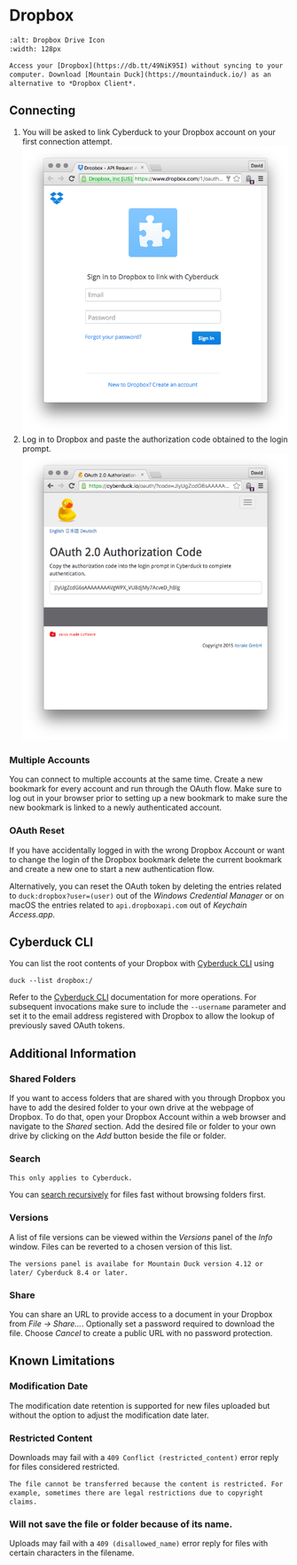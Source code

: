 Dropbox
====

```{image} _images/dropbox.png
:alt: Dropbox Drive Icon
:width: 128px
```

```{tip}
Access your [Dropbox](https://db.tt/49NiK95I) without syncing to your computer. Download [Mountain Duck](https://mountainduck.io/) as an alternative to *Dropbox Client*.
```

## Connecting

1. You will be asked to link Cyberduck to your Dropbox account on your first connection attempt.
![Dropbox Link](_images/Dropbox_Link.png)
2. Log in to Dropbox and paste the authorization code obtained to the login prompt.
![Dropbox Authorization Code](_images/Dropbox_Authorization_Code.png)

### Multiple Accounts

You can connect to multiple accounts at the same time. Create a new bookmark for every account and run through the OAuth flow. Make sure to log out in your browser prior to setting up a new bookmark to make sure the new bookmark is linked to a newly authenticated account.

### OAuth Reset

If you have accidentally logged in with the wrong Dropbox Account or want to change the login of the Dropbox bookmark delete the current bookmark and create a new one to start a new authentication flow.

Alternatively, you can reset the OAuth token by deleting the entries related to `duck:dropbox?user=(user)` out of the *Windows Credential Manager* or on macOS the entries related to `api.dropboxapi.com` out of *Keychain Access.app*.

## Cyberduck CLI

You can list the root contents of your Dropbox with [Cyberduck CLI](https://duck.sh/) using

	duck --list dropbox:/

Refer to the [Cyberduck CLI](../cli/index.md) documentation for more operations. For subsequent invocations make sure to include the `--username` parameter and set it to the email address registered with Dropbox to allow the lookup of previously saved OAuth tokens.

## Additional Information

### Shared Folders

If you want to access folders that are shared with you through Dropbox you have to add the desired folder to your own drive at the webpage of Dropbox. To do that, open your Dropbox Account within a web browser and navigate to the *Shared* section. Add the desired file or folder to your own drive by clicking on the *Add* button beside the file or folder.

### Search

```{attention}
This only applies to Cyberduck.
```

You can [search recursively](../cyberduck/browser.md#filter-and-search) for files fast without browsing folders first.

### Versions

A list of file versions can be viewed within the *Versions* panel of the *Info* window. Files can be reverted to a chosen version of this list. 

```{note}
The versions panel is availabe for Mountain Duck version 4.12 or later/ Cyberduck 8.4 or later.
```

### Share

You can share an URL to provide access to a document in your Dropbox from *File → Share…*. Optionally set a password required to download the file. Choose *Cancel* to create a public URL with no password protection.

## Known Limitations

### Modification Date

The modification date retention is supported for new files uploaded but without the option to adjust the modification date later.

### Restricted Content

Downloads may fail with a `409 Conflict (restricted_content)` error reply for files considered restricted.

```{attention}
The file cannot be transferred because the content is restricted. For example, sometimes there are legal restrictions due to copyright claims.
```

### Will not save the file or folder because of its name.

Uploads may fail with a `409 (disallowed_name)` error reply for files with certain characters in the filename.
